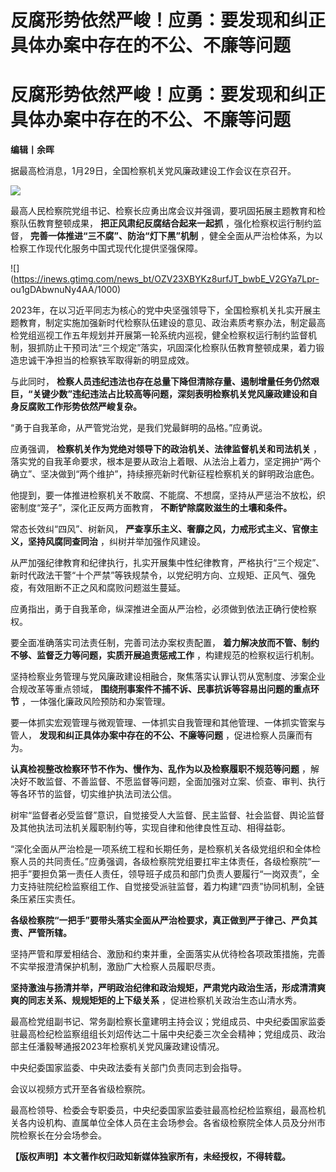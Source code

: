 # 反腐形势依然严峻！应勇：要发现和纠正具体办案中存在的不公、不廉等问题

# 反腐形势依然严峻！应勇：要发现和纠正具体办案中存在的不公、不廉等问题

**编辑丨余晖**

据最高检消息，1月29日，全国检察机关党风廉政建设工作会议在京召开。

![](https://inews.gtimg.com/news_bt/O_mjWFBlgaN5ExJ8BFXJhb7FTc78G2HPiHEzCQju64SisAA/1000)

最高人民检察院党组书记、检察长应勇出席会议并强调，要巩固拓展主题教育和检察队伍教育整顿成果， **把正风肃纪反腐结合起来一起抓**
，强化检察权运行制约监督， **完善一体推进“三不腐”、防治“灯下黑”机制** ，健全全面从严治检体系，为以检察工作现代化服务中国式现代化提供坚强保障。

![](https://inews.gtimg.com/news_bt/OZV23XBYKz8urfJT_bwbE_V2GYa7Lpr-
ou1gDAbwnuNy4AA/1000)

2023年，在以习近平同志为核心的党中央坚强领导下，全国检察机关扎实开展主题教育，制定实施加强新时代检察队伍建设的意见、政治素质考察办法，制定最高检党组巡视工作五年规划并开展第一轮系统内巡视，健全检察权运行制约监督机制，狠抓防止干预司法“三个规定”落实，巩固深化检察队伍教育整顿成果，着力锻造忠诚干净担当的检察铁军取得新的明显成效。

与此同时，
**检察人员违纪违法也存在总量下降但清除存量、遏制增量任务仍然艰巨，“关键少数”违纪违法占比较高等问题，深刻表明检察机关党风廉政建设和自身反腐败工作形势依然严峻复杂。**

“勇于自我革命，从严管党治党，是我们党最鲜明的品格。”应勇说。

应勇强调， **检察机关作为党绝对领导下的政治机关、法律监督机关和司法机关**
，落实党的自我革命要求，根本是要从政治上着眼、从法治上着力，坚定拥护“两个确立”、坚决做到“两个维护”，持续擦亮新时代新征程检察机关的鲜明政治底色。

他提到，要一体推进检察机关不敢腐、不能腐、不想腐，坚持从严惩治不放松，织密制度“笼子”，深化正反两方面教育， **不断铲除腐败滋生的土壤和条件。**

常态长效纠“四风”、树新风， **严查享乐主义、奢靡之风，力戒形式主义、官僚主义，坚持风腐同查同治** ，纠树并举加强作风建设。

从严加强纪律教育和纪律执行，扎实开展集中性纪律教育，严格执行“三个规定”、新时代政法干警“十个严禁”等铁规禁令，以党纪明方向、立规矩、正风气、强免疫，有效阻断不正之风和腐败问题滋生蔓延。

应勇指出，勇于自我革命，纵深推进全面从严治检，必须做到依法正确行使检察权。

要全面准确落实司法责任制，完善司法办案权责配置， **着力解决放而不管、制约不够、监督乏力等问题，实质开展追责惩戒工作** ，构建规范的检察权运行机制。

坚持检察业务管理与党风廉政建设相融合，聚焦落实认罪认罚从宽制度、涉案企业合规改革等重点领域， **围绕刑事案件不捕不诉、民事抗诉等容易出问题的重点环节**
，一体强化廉政风险预防和办案管理。

要一体抓实宏观管理与微观管理、一体抓实自我管理和其他管理、一体抓实管案与管人， **发现和纠正具体办案中存在的不公、不廉等问题** ，促进检察人员廉而有为。

**认真检视整改检察环节不作为、慢作为、乱作为以及检察履职不规范等问题**
，解决好不敢监督、不善监督、不愿监督等问题，全面加强对立案、侦查、审判、执行等各环节的监督，切实维护执法司法公信。

树牢“监督者必受监督”意识，自觉接受人大监督、民主监督、社会监督、舆论监督及其他执法司法机关履职制约等，实现自律和他律良性互动、相得益彰。

“深化全面从严治检是一项系统工程和长期任务，是检察机关各级党组织和全体检察人员的共同责任。”应勇强调，各级检察院党组要扛牢主体责任，各级检察院“一把手”要担负第一责任人责任，领导班子成员和部门负责人要履行“一岗双责”，全力支持驻院纪检监察组工作、自觉接受派驻监督，着力构建“四责”协同机制，全链条压紧压实责任。

**各级检察院“一把手”要带头落实全面从严治检要求，真正做到严于律己、严负其责、严管所辖。**

坚持严管和厚爱相结合、激励和约束并重，全面落实从优待检各项政策措施，完善不实举报澄清保护机制，激励广大检察人员履职尽责。

**坚持激浊与扬清并举，严明政治纪律和政治规矩，严肃党内政治生活，形成清清爽爽的同志关系、规规矩矩的上下级关系** ，促进检察机关政治生态山清水秀。

最高检党组副书记、常务副检察长童建明主持会议；党组成员、中央纪委国家监委驻最高检纪检监察组组长刘炤传达二十届中央纪委三次全会精神；党组成员、政治部主任潘毅琴通报2023年检察机关党风廉政建设情况。

中央纪委国家监委、中央政法委有关部门负责同志到会指导。

会议以视频方式开至各省级检察院。

最高检领导、检委会专职委员，中央纪委国家监委驻最高检纪检监察组，最高检机关各内设机构、直属单位全体人员在主会场参会。各省级检察院全体人员及分州市院检察长在分会场参会。

**【版权声明】本文著作权归政知新媒体独家所有，未经授权，不得转载。**

